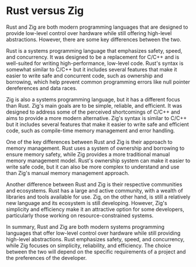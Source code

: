 # Rust versus Zig

Rust and Zig are both modern programming languages that are designed to provide low-level control over hardware while still offering high-level abstractions. However, there are some key differences between the two.

Rust is a systems programming language that emphasizes safety, speed, and concurrency. It was designed to be a replacement for C/C++ and is well-suited for writing high-performance, low-level code. Rust's syntax is somewhat similar to C/C++ but it includes several features that make it easier to write safe and concurrent code, such as ownership and borrowing, which help prevent common programming errors like null pointer dereferences and data races.

Zig is also a systems programming language, but it has a different focus than Rust. Zig's main goals are to be simple, reliable, and efficient. It was designed to address some of the perceived shortcomings of C/C++ and aims to provide a more modern alternative. Zig's syntax is similar to C/C++ but it includes several features that make it easier to write safe and efficient code, such as compile-time memory management and error handling.

One of the key differences between Rust and Zig is their approach to memory management. Rust uses a system of ownership and borrowing to ensure memory safety, while Zig provides a more traditional manual memory management model. Rust's ownership system can make it easier to write safe code, but it can also be more complex to understand and use than Zig's manual memory management approach.

Another difference between Rust and Zig is their respective communities and ecosystems. Rust has a large and active community, with a wealth of libraries and tools available for use. Zig, on the other hand, is still a relatively new language and its ecosystem is still developing. However, Zig's simplicity and efficiency make it an attractive option for some developers, particularly those working on resource-constrained systems.

In summary, Rust and Zig are both modern systems programming languages that offer low-level control over hardware while still providing high-level abstractions. Rust emphasizes safety, speed, and concurrency, while Zig focuses on simplicity, reliability, and efficiency. The choice between the two will depend on the specific requirements of a project and the preferences of the developer.